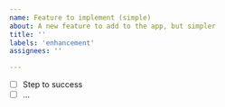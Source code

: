 ```yaml
---
name: Feature to implement (simple)
about: A new feature to add to the app, but simpler
title: ''
labels: 'enhancement'
assignees: ''

---
```


- [ ] Step to success
- [ ] ...

